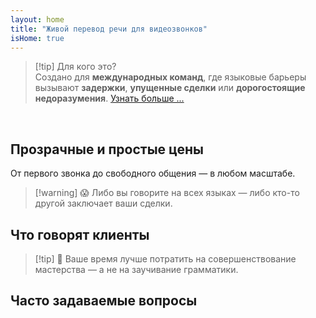 ```yaml
---
layout: home
title: "Живой перевод речи для видеозвонков"
isHome: true
---
```


<!-- title: "Видеозвонки с синхронным переводом" -->
<!-- text="Говорите на родном языке. Слышите всех остальных — как будто они тоже говорят на нём." -->

<HeroSection
  title="Встречайтесь на **любом** языке"
  text="Живой перевод речи в видеозвонках — **никаких** задержек, **никаких** упущенных сделок, **никаких** языковых барьеров.">

  <!-- <AuthButton text="Услышьте разницу" buttonClass="brand"/> -->
  <AuthButton text="Попробуйте на своём языке" buttonClass="brand"/>
</HeroSection>

<span id="1"></span>
<FeatureBlock :card="{
  title: 'Перевод ≠ Понимание. Вот что дальше.',
  details: 'Независимо от языка, **ваш голос слышен — и понят** — как будто вы говорите на одном языке.',
    items: [
      '⚡︎ Естественно, в [реальном времени](./product/overview/how-it-works), без субтитров и задержек.',
      '✧ ИИ-перевод передаёт тон, намерения и отраслевую терминологию.',
    ],
  link: './product/overview/what-is-intermind',
  src: {
    light: '/media-kit/animals-cartoon-3-2.png',
    dark: '/media-kit/animals-cartoon-3-2.png',
  },
  inversion: false
}" />

<span id="2"></span>
<FeatureBlock :card="{
    title: 'Разум внутри ваших встреч',
    details: 'InterMind превращает каждый многоязычный звонок в понятные, доступные для поиска знания.',
    items: [
      '🔍 **Спрашивайте что угодно** — ИИ находит ответы **по всем вашим встречам**.',
      '✧ Автоматически извлекает задачи, исполнителей и сроки.',
      '✧ Мгновенно резюмирует ключевые моменты на любом языке.',
    ],
    link: './product/overview/how-it-works#🧩-deep-memory-deep-understanding',
    src: {
      light: '/2l.png',
      dark: '/2d.png',
    },
    inversion: true
  }" />

<span id="3"></span>
<FeatureBlock :card="{
    title: 'Создан для серьёзных встреч — не просто для разговоров',
    details: 'InterMind — это **профессиональная платформа для видеовстреч**, а не лёгкое дополнение или плагин.',
    items: [
      '✧ Разрешение 1080p, умное подавление шума, планирование, модерация, демонстрация экрана, запись, субтитры, чат участников и интеграция с календарём — всё встроено и готово к работе.',
    ],
    link: './product/overview/video-meeting-platform',
    src: {
      light: '/3l.mp4',
      dark: '/3d.mp4',
    },
    inversion: false
  }" />

<span id="4"></span>
<FeatureBlock
  :card="{
    title: 'Конфиденциальность там, где это важно',
    details:
      'InterMind создан для критически важных разговоров — где конфиденциальность и контроль имеют первостепенное значение.',
    items: [
      '⚡︎ [Зоны конфиденциальности](./product/overview/privacy-architecture) — ЕС, США, Юго-Восточная Азия',
      '✧ **Нулевое обучение на данных**. Никакого доступа третьих лиц.'
    ],
    link: './product/overview/privacy-architecture',
    src: {
      light: '/4l.png',
      dark: '/4d.png',
    },
    inversion: true
  }"
/>

> [!tip] Для кого это?  
> Создано для **международных команд**, где языковые барьеры вызывают **задержки**, **упущенные сделки** или **дорогостоящие недоразумения**. [Узнать больше ...](./product/overview/markets)

<br>

<span id="Pricing"></span>

## Прозрачные и простые цены

От первого звонка до свободного общения — в любом масштабе.

<PricingPlans :plans="[
  {
    title: '**Базовый** &nbsp 1 пользователь',
    price: '**Бесплатно**',
    details: 'кредитная карта не требуется',
    items: [
      '**25** встреч',
      '**100** участников видеовстреч [💬](#3)',
      '**30** ГБ общего хранилища на пользователя',
      'Поиск по всем вашим встречам [💬](#2)',
      'Синхронный перевод [💬](#1)',
    ],
  },
  {
    title: '**Про**  &nbsp 1-99 пользователей',
    price: '**$20** /месяц/пользователь, оплата за год',
    details: 'или $25 при ежемесячной оплате',
    items: [
      '**неограниченно** встреч',
      '**150** участников видеовстреч [💬](#3)',
      '**2** ТБ общего хранилища на пользователя',
      'Поиск по всем вашим встречам [💬](#2)',
      'Синхронный перевод [💬](#1)',
    ],
  },
  {
    title: '**Бизнес** &nbsp 100+ пользователей',
    price: '**Индивидуальная цена**',
    details: 'Создан для конфиденциальности',
    items: [
      '**неограниченно** встреч',
      '**500** участников видеовстреч [💬](#3)',
      '**5** ТБ общего хранилища на пользователя',
      'Поиск по всем вашим встречам [💬](#2)',
      'Синхронный перевод [💬](#1)',
      '**Зоны конфиденциальности** [💬](#4)',
    ],
  }
]">
<AuthButton text="Попробовать бесплатно" buttonClass="alt"/>
<AuthButton text="Купить сейчас" buttonClass="brand"/>
<ContactFormModalNav buttonText="Поговорить с нашей командой" buttonClass="alt"/>
</PricingPlans>

> [!warning] 😱 Либо вы говорите на всех языках — либо кто-то другой заключает ваши сделки.

<span id="Testimonials"></span>

## Что говорят клиенты

<AutoScrollTestimonials testimonialsUrl="/testimonials.json"/>

> [!tip] 🥇 Ваше время лучше потратить на совершенствование мастерства — а не на заучивание грамматики.

<span id="FAQ"></span>

## Часто задаваемые вопросы

<AccordionGroup :items="
[
  {
    q: 'Какие языки поддерживает InterMind для перевода?',
    a: 'InterMind поддерживает **синхронный перевод** на следующих 19 языках:<br><br>- العربية (ar) – Арабский<br>- Čeština (cs) – Чешский<br>- Deutsch (de) – Немецкий<br>- English (en) – Английский<br>- Español (es) – Испанский<br>- Français (fr) – Французский<br>- हिन्दी (hi) – Хинди<br>- Magyar (hu) – Венгерский<br>- Italiano (it) – Итальянский<br>- 日本語 (ja) – Японский<br>- 한국어 (ko) – Корейский<br>- Nederlands (nl) – Голландский<br>- Polski (pl) – Польский<br>- Português (pt) – Португальский<br>- Русский (ru) – Русский<br>- Türkçe (tr) – Турецкий<br>- 中文 (zh) – Китайский<br>- עברית (he) – Иврит<br>- ไทย (th) – Тайский<br><br>Мы постоянно расширяем этот список — новые языки добавляются с каждым крупным обновлением.'
  },
  {
    q: 'Что такое лицензированный пользователь и что такое участник?',
    a: '*Лицензированный пользователь* имеет бесплатную или платную лицензию на проведение встреч и может планировать встречи в рамках лимитов своего тарифа. *Участники* — это приглашенные лица — им **не нужна учетная запись или лицензия** для присоединения, и они могут подключаться с любого устройства **бесплатно**.'
  },
  {
    q: 'Сколько человек может использовать одну лицензию InterMind?',
    a: 'Каждый *лицензированный пользователь* может проводить **неограниченное количество встреч**. Если нескольким членам команды нужно проводить встречи одновременно, каждому потребуется собственная лицензия.'
  },
  {
    q: 'Какова максимальная продолжительность встречи?',
    a: 'Встречи могут длиться до **24 часов** на всех тарифах.'
  },
  {
    q: 'Есть ли ограничение на количество встреч, которые я могу проводить?',
    a: 'Тариф *Free Basic* включает **25 бесплатных встреч**. Тарифы *Pro* и *Business* предлагают неограниченное количество встреч с большим числом участников и расширенными возможностями управления.'
  },
  {
    q: 'Как InterMind обеспечивает конфиденциальность и безопасность данных?',
    a: 'InterMind **приватен по дизайну**. Все данные обрабатываются и хранятся в выбранной вами **зоне конфиденциальности** — _ЕС_, _США_ или _Азия_. Мы соблюдаем требования [**GDPR**](https://gdpr.eu), [**CCPA**](https://oag.ca.gov/privacy/ccpa) и UAE PDPL, и **никогда не используем ваш контент** для обучения или доступа третьих лиц. Расширенное [управление зоной конфиденциальности](./product/overview/privacy-architecture) доступно в тарифе **Business**.'
  },
  {
    q: 'Могу ли я попробовать InterMind перед покупкой тарифа?',
    a: 'Конечно. Тариф *Free Basic* дает вам полный доступ к основным функциям с **25 бесплатными встречами** — включая **синхронный перевод** и **поиск по встречам**. Кредитная карта не требуется. Обновляйтесь в любое время.'
  },
  {
    q: 'Что делать, если мне нужна помощь или поддержка?',
    a: 'Поддержка доступна через наш [центр помощи](./resources/help). Пользователи *Business* получают **приоритетную поддержку** с выделенным контактом.'
  },
  {
    q: 'Как управлять подпиской (повысить, понизить тариф или отменить)?',
    a: 'Вы можете изменить свой тариф в любое время через **настройки аккаунта**. Изменения вступают в силу **немедленно**. При отмене *месячные тарифы* отменяются в конце расчетного периода. *Годовые тарифы* могут быть отменены с **пропорциональным возвратом средств**.'
  },
  {
    q: 'Какие языки поддерживает InterMind для перевода?',
    a: 'Мы поддерживаем **более 100 языков** с синхронным переводом. Список постоянно растет — проверяйте обновления на нашем сайте.'
  },
  {
    q: 'Могу ли я использовать InterMind для вебинаров или крупных мероприятий?',
    a: 'Да. Тарифы *Pro* и *Business* идеально подходят для **крупных встреч и вебинаров** — с поддержкой до **500 участников** в тарифе *Business*.'
  },
]
"/>

<HomeFooter :columns="[
  {
    title: 'ПРОДУКТ',
    links: [
      { text: 'Обзор', link: './product/overview/what-is-intermind' },
      { text: 'Начало работы', link: './product/guide/getting-started' },
      { text: 'Отзывы', link: '#testimonials' },
      { text: 'Цены', link: '#Pricing' },
    ]
  },
  {
    title: 'ПОДДЕРЖКА',
    links: [
      { text: 'Получить поддержку', link: './resources/help' },
      { text: 'FAQ', link: '#FAQ' },
      { text: 'Статус сервиса', link: 'https://status.mind.com/' },
      { text: 'Политика конфиденциальности', link: './resources/company/Privacy-Policy' },
      { text: 'Правовое руководство по ИИ', link: './resources/company/Legal-Regulations-for-AI-Services' },
      // { text: 'Privacy Settings', link: '#' },
    ]
  },
  {
    title: 'РЕСУРСЫ',
    links: [
      // { text: 'Blog', link: './blog' },
      { text: 'Брендовые материалы', link: './resources/media-kit' },
      { text: 'AI API / LLM документация', link: 'https://mind.com/llms-full.txt' },
    ]
  },
  {
    title: 'КОМПАНИЯ',
    links: [
      { text: 'О нас', link: './resources/company/about' },
      // { text: 'Team', link: './resources/company/team' },
      // { text: 'Careers', link: './resources/company/careers' },
      { text: 'Контакты', link: './resources/company/contacts' }
    ]
  },
]" />